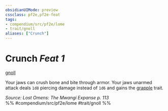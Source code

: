 ```yaml
---
obsidianUIMode: preview
cssclass: pf2e,pf2e-feat
tags:
- compendium/src/pf2e/lome
- trait/gnoll
aliases: ["Crunch"]
---
```

# Crunch  *Feat 1*  
[gnoll](../../Rules/traits/gnoll-b1.md)  


Your jaws can crush bone and bite through armor. Your jaws unarmed attack deals `1d8` piercing damage instead of `1d6` and gains the [grapple](../../Rules/traits/grapple.md) trait.

*Source: Lost Omens: The Mwangi Expanse p. 113*  
%% #compendium/src/pf2e/lome #trait/gnoll %%